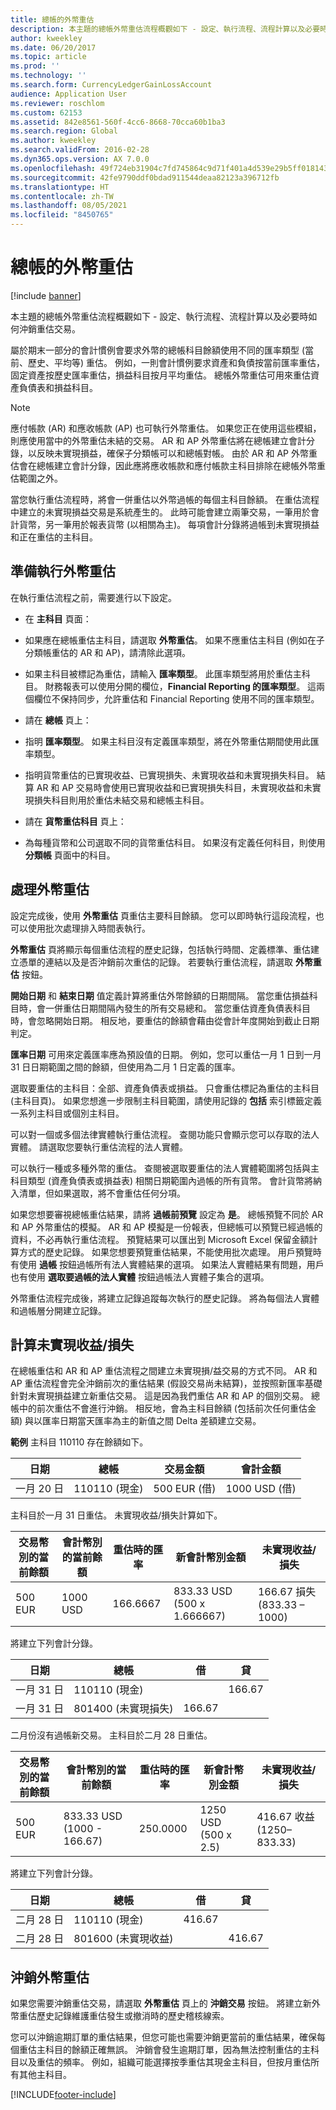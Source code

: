 ```yaml
---
title: 總帳的外幣重估
description: 本主題的總帳外幣重估流程概觀如下 - 設定、執行流程、流程計算以及必要時如何沖銷重估交易。
author: kweekley
ms.date: 06/20/2017
ms.topic: article
ms.prod: ''
ms.technology: ''
ms.search.form: CurrencyLedgerGainLossAccount
audience: Application User
ms.reviewer: roschlom
ms.custom: 62153
ms.assetid: 842e8561-560f-4cc6-8668-70cca60b1ba3
ms.search.region: Global
ms.author: kweekley
ms.search.validFrom: 2016-02-28
ms.dyn365.ops.version: AX 7.0.0
ms.openlocfilehash: 49f724eb31904c7fd745864c9d71f401a4d539e29b5ff01814334adf6f0ebc37
ms.sourcegitcommit: 42fe9790ddf0bdad911544deaa82123a396712fb
ms.translationtype: HT
ms.contentlocale: zh-TW
ms.lasthandoff: 08/05/2021
ms.locfileid: "8450765"
---
```

# <a name="foreign-currency-revaluation-for-general-ledger"></a>總帳的外幣重估

[!include [banner](../includes/banner.md)]

本主題的總帳外幣重估流程概觀如下 - 設定、執行流程、流程計算以及必要時如何沖銷重估交易。 

屬於期末一部分的會計慣例會要求外幣的總帳科目餘額使用不同的匯率類型 (當前、歷史、平均等) 重估。 例如，一則會計慣例要求資產和負債按當前匯率重估，固定資產按歷史匯率重估，損益科目按月平均重估。 總帳外幣重估可用來重估資產負債表和損益科目。 

> [!NOTE]
> 應付帳款 (AR) 和應收帳款 (AP) 也可執行外幣重估。 如果您正在使用這些模組，則應使用當中的外幣重估未結的交易。 AR 和 AP 外幣重估將在總帳建立會計分錄，以反映未實現損益，確保子分類帳可以和總帳對帳。 由於 AR 和 AP 外幣重估會在總帳建立會計分錄，因此應將應收帳款和應付帳款主科目排除在總帳外幣重估範圍之外。 

當您執行重估流程時，將會一併重估以外幣過帳的每個主科目餘額。 在重估流程中建立的未實現損益交易是系統產生的。 此時可能會建立兩筆交易，一筆用於會計貨幣，另一筆用於報表貨幣 (以相關為主)。 每項會計分錄將過帳到未實現損益和正在重估的主科目。

## <a name="prepare-to-run-foreign-currency-revaluation"></a>準備執行外幣重估
在執行重估流程之前，需要進行以下設定。

-   在 **主科目** 頁面：
-   如果應在總帳重估主科目，請選取 **外幣重估**。 如果不應重估主科目 (例如在子分類帳重估的 AR 和 AP)，請清除此選項。
-   如果主科目被標記為重估，請輸入 **匯率類型**。 此匯率類型將用於重估主科目。 財務報表可以使用分開的欄位，**Financial Reporting 的匯率類型**。 這兩個欄位不保持同步，允許重估和 Financial Reporting  使用不同的匯率類型。

-   請在 **總帳** 頁上：
-   指明 **匯率類型**。 如果主科目沒有定義匯率類型，將在外幣重估期間使用此匯率類型。
-   指明貨幣重估的已實現收益、已實現損失、未實現收益和未實現損失科目。 結算 AR 和 AP 交易時會使用已實現收益和已實現損失科目，未實現收益和未實現損失科目則用於重估未結交易和總帳主科目。

-   請在 **貨幣重估科目** 頁上：
-   為每種貨幣和公司選取不同的貨幣重估科目。 如果沒有定義任何科目，則使用 **分類帳** 頁面中的科目。

## <a name="process-foreign-currency-revaluation"></a>處理外幣重估
設定完成後，使用 **外幣重估** 頁重估主要科目餘額。 您可以即時執行這段流程，也可以使用批次處理排入時間表執行。 

**外幣重估** 頁將顯示每個重估流程的歷史記錄，包括執行時間、定義標準、重估建立憑單的連結以及是否沖銷前次重估的記錄。 若要執行重估流程，請選取 **外幣重估** 按鈕。 

**開始日期** 和 **結束日期** 值定義計算將重估外幣餘額的日期間隔。 當您重估損益科目時，會一併重估日期間隔內發生的所有交易總和。 當您重估資產負債表科目時，會忽略開始日期。 相反地，要重估的餘額會藉由從會計年度開始到截止日期判定。 

**匯率日期** 可用來定義匯率應為預設值的日期。 例如，您可以重估一月 1 日到一月 31 日日期範圍之間的餘額，但使用為二月 1 日定義的匯率。 

選取要重估的主科目：全部、資產負債表或損益。 只會重估標記為重估的主科目 (主科目頁)。 如果您想進一步限制主科目範圍，請使用記錄的 **包括** 索引標籤定義一系列主科目或個別主科目。 

可以對一個或多個法律實體執行重估流程。 查閱功能只會顯示您可以存取的法人實體。 請選取您要執行重估流程的法人實體。 

可以執行一種或多種外幣的重估。 查閱被選取要重估的法人實體範圍將包括與主科目類型 (資產負債表或損益表) 相關日期範圍內過帳的所有貨幣。 會計貨幣將納入清單，但如果選取，將不會重估任何分項。 

如果您想要審視總帳重估結果，請將 **過帳前預覽** 設定為 **是**。 總帳預覽不同於 AR 和 AP 外幣重估的模擬。 AR 和 AP 模擬是一份報表，但總帳可以預覽已經過帳的資料，不必再執行重估流程。 預覽結果可以匯出到 Microsoft Excel 保留金額計算方式的歷史記錄。 如果您想要預覽重估結果，不能使用批次處理。 用戶預覽時有使用 **過帳** 按鈕過帳所有法人實體結果的選項。 如果法人實體結果有問題，用戶也有使用 **選取要過帳的法人實體** 按鈕過帳法人實體子集合的選項。 

外幣重估流程完成後，將建立記錄追蹤每次執行的歷史記錄。  將為每個法人實體和過帳層分開建立記錄。

## <a name="calculate-unrealized-gainloss"></a>計算未實現收益/損失
在總帳重估和 AR 和 AP 重估流程之間建立未實現損/益交易的方式不同。 AR 和 AP 重估流程會完全沖銷前次的重估結果 (假設交易尚未結算)，並按照新匯率基礎針對未實現損益建立新重估交易。 這是因為我們重估 AR 和 AP 的個別交易。 總帳中的前次重估不會進行沖銷。 相反地，會為主科目餘額 (包括前次任何重估金額) 與以匯率日期當天匯率為主的新值之間 Delta 差額建立交易。 

**範例** 主科目 110110 存在餘額如下。

| 日期   | 總帳| 交易金額 | 會計金額 |
|------------|--------------------|------------------------|-----------------------|
| 一月 20 日 | 110110 (現金)      | 500 EUR (借)        | 1000 USD (借)      |

主科目於一月 31 日重估。  未實現收益/損失計算如下。

| 交易幣別的當前餘額 | 會計幣別的當前餘額 | 重估時的匯率 | 新會計幣別金額 | 未實現收益/損失    |
|---------------------------------------------|--------------------------------------------|----------------------------------|------------------------------------|-----------------------------|
| 500 EUR                                     | 1000 USD                                   | 166.6667                         | 833.33 USD (500 x 1.666667)        | 166.67 損失 (833.33 – 1000) |

將建立下列會計分錄。

| 日期   | 總帳       | 借 | 貸 |
|------------|--------------------------|-----------|------------|
| 一月 31 日 | 110110 (現金)            |           | 166.67     |
| 一月 31 日 | 801400 (未實現損失) | 166.67    |            |

二月份沒有過帳新交易。  主科目於二月 28 日重估。

| 交易幣別的當前餘額 | 會計幣別的當前餘額 | 重估時的匯率 | 新會計幣別金額 | 未實現收益/損失    |
|---------------------------------------------|--------------------------------------------|----------------------------------|------------------------------------|-----------------------------|
| 500 EUR                                     | 833.33 USD (1000 - 166.67)                 | 250.0000                         | 1250 USD (500 x 2.5)               | 416.67 收益 (1250–833.33) |

將建立下列會計分錄。

| 日期    | 總帳       | 借 | 貸 |
|-------------|--------------------------|-----------|------------|
| 二月 28 日 | 110110 (現金)            | 416.67    |            |
| 二月 28 日 | 801600 (未實現收益) |           | 416.67     |

## <a name="reverse-foreign-currency-revaluation"></a>沖銷外幣重估
如果您需要沖銷重估交易，請選取 **外幣重估** 頁上的 **沖銷交易** 按鈕。 將建立新外幣重估歷史記錄維護重估發生或撤消時的歷史稽核線索。 

您可以沖銷逾期訂單的重估結果，但您可能也需要沖銷更當前的重估結果，確保每個重估主科目的餘額正確無誤。 沖銷會發生逾期訂單，因為無法控制重估的主科目以及重估的頻率。 例如，組織可能選擇按季重估其現金主科目，但按月重估所有其他主科目。





[!INCLUDE[footer-include](../../includes/footer-banner.md)]

